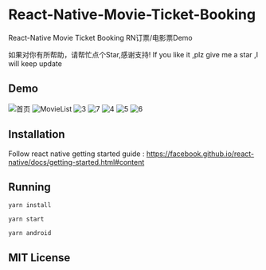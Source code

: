# React-Native-Movie-Ticket-Booking
React-Native Movie Ticket Booking RN订票/电影票Demo

如果对你有所帮助，请帮忙点个Star,感谢支持!
If you like it ,plz give me a star ,I will keep update

## Demo
![首页](https://s1.ax1x.com/2020/05/24/tSwRUK.png)
![MovieList](https://s1.ax1x.com/2020/05/24/tSwcHx.png)
![3](https://s1.ax1x.com/2020/05/24/tSwB34.png)
![7](https://s1.ax1x.com/2020/05/24/tSwyuR.png)
![4](https://s1.ax1x.com/2020/05/24/tSwrv9.png)
![5](https://s1.ax1x.com/2020/05/24/tSw2E6.png)
![6](https://s1.ax1x.com/2020/05/24/tSwDgJ.png)

## Installation
Follow react native getting started guide : https://facebook.github.io/react-native/docs/getting-started.html#content

## Running
`yarn install`

`yarn start`

`yarn android`

## MIT License 
